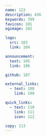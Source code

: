 ```yaml
---
name: 123
description: 456
keywords: 789
favicon: 101
ogimage: 102

logo:
  src: 103
  link: 104

announcement:
  text: 105
  link: 106

github: 107

external_links:
  - text: 108
    link: 109

quick_links:
  - text: 110
    link: 111
    icon: 112

copy: 113
---
```

